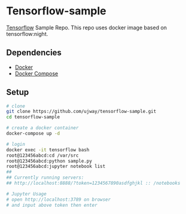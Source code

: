 # Tensorflow-sample
[Tensorflow](https://www.tensorflow.org/) Sample Repo.
This repo uses docker image based on tensorflow:night.

## Dependencies

- [Docker](https://docs.docker.com/)
- [Docker Compose](https://docs.docker.com/compose/)

## Setup
```sh
# clone
git clone https://github.com/ujway/tensorflow-sample.git
cd tensorflow-sample

# create a docker container
docker-compose up -d

# login
docker exec -it tensorflow bash
root@123456abcd:cd /var/src
root@123456abcd:python sample.py
root@123456abcd:jupyter notebook list
## 
## Currently running servers:
## http://localhost:8888/?token=1234567890asdfghjkl :: /notebooks

# Jupyter Usage
# open http://localhost:3789 on browser
# and input above token then enter
```
